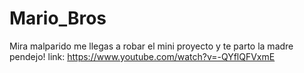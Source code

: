 # Mario_Bros
Mira malparido me llegas a robar el mini proyecto y te parto la madre pendejo!
link: https://www.youtube.com/watch?v=-QYflQFVxmE
